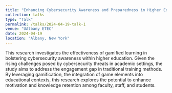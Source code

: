 ```yaml
---
title: "Enhancing Cybersecurity Awareness and Preparedness in Higher Education Throught Gamified Learning Platforms"
collection: talks
type: "Talk"
permalink: /talks/2024-04-19-talk-1
venue: "UAlbany ETEC"
date: 2024-04-19
location: "Albany, New York"
---
```


This research investigates the effectiveness of gamified learning in bolstering cybersecurity awareness within higher education. Given the rising challenges posed by cybersecurity threats in academic settings, the study aims to address the engagement gap in traditional training methods. By leveraging gamification, the integration of game elements into educational contexts, this research explores the potential to enhance motivation and knowledge retention among faculty, staff, and students.